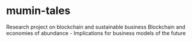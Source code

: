 # mumin-tales
Research project on blockchain and sustainable business
Blockchain and economies of abundance - Implications for business models of the future
